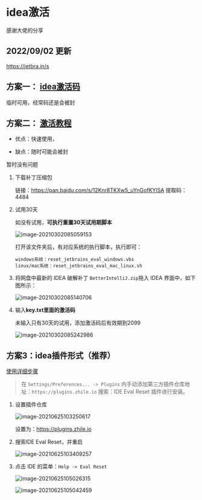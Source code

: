 # idea激活

感谢大佬的分享

## 2022/09/02 更新

https://jetbra.in/s



## 方案一： [idea激活码](https://mp.weixin.qq.com/s?__biz=MzU3OTc1MDM1Mg==&mid=100001156&idx=2&sn=3187898ce1b7c3043094818ee2845685&chksm=7d60153b4a179c2da25fbdae83303650f809e88b504640c60c7c44c9aa7f830839e7da51668c&mpshare=1&scene=1&srcid=0115e9BAMuJ4BsDBL0D1MJKV&sharer_sharetime=1612312363056&sharer_shareid=a505c1f9a373390bf95160675e08bcaa&key=6350e10889409f8df2736e855bcc767586fb7b876af9ec46a25ac581271cfb96f0853271b8c12cd96426c9e93bc9ab4303ee704251f5c2ed48e653af3099b824cade4c26975fc92679b1f3b97e39a983303d5d90ca35b0132683c002e67f34dddf4208f2175aac4e5780a504c90311bc3b01cd9686edb5e7f30a550397b191fa&ascene=1&uin=MTcyMzYyMDY0MQ%3D%3D&devicetype=Windows+7+x64&version=62090538&lang=zh_CN&exportkey=AUctG%2FOUumXuK%2BhLZ2R3O3o%3D&pass_ticket=DiwIWlgbfJNpxTE2OnMEtrm4JwYFfGFvqAPoehBFTeNlub07NNYQ3bfqAJfqNHuP&wx_header=0)

临时可用，经常码还是会被封

## 方案二： [激活教程](https://www.exception.site/essay/how-to-free-use-intellij-idea-2019-3)

- 优点：快速使用，

- 缺点：随时可能会被封

暂时没有问题

1. 下载补丁压缩包

   链接：https://pan.baidu.com/s/12Knr8TKXw5_uYnGofKYlSA 
   提取码：4484 

2. 试用30天

   如没有试用，**可执行重置30天试用期脚本**

   ![image-20210302085059153](https://cdn.jsdelivr.net/gh/MrJackC/PicGoImages/other/202404231021055.png)

   打开该文件夹后，有对应系统的执行脚本，执行即可：

   ```shell
   windows系统：reset_jetbrains_eval_windows.vbs
   linux/mac系统：reset_jetbrains_eval_mac_linux.sh
   ```

3. 将网盘中最新的 IDEA 破解补丁 `BetterIntelliJ.zip`拖入 IDEA 界面中，如下图所示：

   ![image-20210302085140706](https://cdn.jsdelivr.net/gh/MrJackC/PicGoImages/other/202404231021101.png)

4. 输入**key.txt里面的激活码**

   未输入只有30天的试用，添加激活码后有效期到2099

   ![image-20210302085242986](https://cdn.jsdelivr.net/gh/MrJackC/PicGoImages/other/202404231021127.png)

## 方案3：idea插件形式（推荐）

[使用详细步骤](https://www.macwk.com/article/jetbrains-crack)

> 在 `Settings/Preferences... -> Plugins` 内手动添加第三方插件仓库地址：`https://plugins.zhile.io` 搜索：IDE Eval Reset 插件进行安装。

1. 设置插件仓库

   ![image-20210625103250617](https://cdn.jsdelivr.net/gh/MrJackC/PicGoImages/other/202404231021155.png)

   设置为：https://plugins.zhile.io

2. 搜索IDE Eval Reset，并重启

   ![image-20210625103409257](https://cdn.jsdelivr.net/gh/MrJackC/PicGoImages/other/202404231021176.png)

3. 点击 IDE 的菜单：`Help -> Eval Reset`

   ![image-20210625105026315](https://cdn.jsdelivr.net/gh/MrJackC/PicGoImages/other/202404231021211.png)

   ![image-20210625105042459](https://cdn.jsdelivr.net/gh/MrJackC/PicGoImages/other/202404231021240.png)
